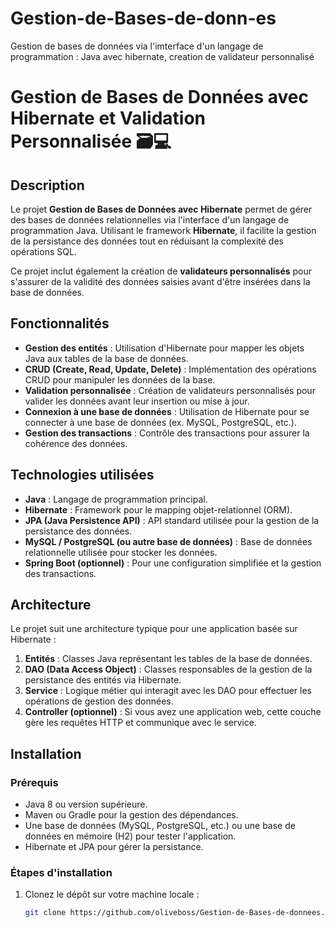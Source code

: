 # Gestion-de-Bases-de-donn-es
Gestion de bases de données via l'imterface d'un langage de programmation : Java avec hibernate, creation de validateur personnalisé
# Gestion de Bases de Données avec Hibernate et Validation Personnalisée 🗃️💻

## Description
Le projet **Gestion de Bases de Données avec Hibernate** permet de gérer des bases de données relationnelles via l'interface d'un langage de programmation Java. Utilisant le framework **Hibernate**, il facilite la gestion de la persistance des données tout en réduisant la complexité des opérations SQL.

Ce projet inclut également la création de **validateurs personnalisés** pour s'assurer de la validité des données saisies avant d'être insérées dans la base de données.

## Fonctionnalités
- **Gestion des entités** : Utilisation d'Hibernate pour mapper les objets Java aux tables de la base de données.
- **CRUD (Create, Read, Update, Delete)** : Implémentation des opérations CRUD pour manipuler les données de la base.
- **Validation personnalisée** : Création de validateurs personnalisés pour valider les données avant leur insertion ou mise à jour.
- **Connexion à une base de données** : Utilisation de Hibernate pour se connecter à une base de données (ex. MySQL, PostgreSQL, etc.).
- **Gestion des transactions** : Contrôle des transactions pour assurer la cohérence des données.

## Technologies utilisées
- **Java** : Langage de programmation principal.
- **Hibernate** : Framework pour le mapping objet-relationnel (ORM).
- **JPA (Java Persistence API)** : API standard utilisée pour la gestion de la persistance des données.
- **MySQL / PostgreSQL (ou autre base de données)** : Base de données relationnelle utilisée pour stocker les données.
- **Spring Boot (optionnel)** : Pour une configuration simplifiée et la gestion des transactions.
  
## Architecture
Le projet suit une architecture typique pour une application basée sur Hibernate :
1. **Entités** : Classes Java représentant les tables de la base de données.
2. **DAO (Data Access Object)** : Classes responsables de la gestion de la persistance des entités via Hibernate.
3. **Service** : Logique métier qui interagit avec les DAO pour effectuer les opérations de gestion des données.
4. **Controller (optionnel)** : Si vous avez une application web, cette couche gère les requêtes HTTP et communique avec le service.

## Installation

### Prérequis
- Java 8 ou version supérieure.
- Maven ou Gradle pour la gestion des dépendances.
- Une base de données (MySQL, PostgreSQL, etc.) ou une base de données en mémoire (H2) pour tester l'application.
- Hibernate et JPA pour gérer la persistance.

### Étapes d'installation
1. Clonez le dépôt sur votre machine locale :
   ```bash
   git clone https://github.com/oliveboss/Gestion-de-Bases-de-donnees.git
